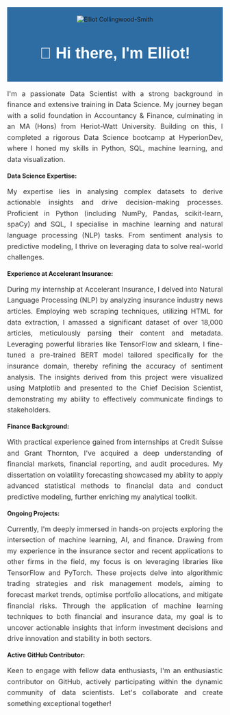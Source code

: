 <!--
**ECollingwoodSmith/ECollingwoodSmith** is a ✨ _special_ ✨ repository because its `README.md` (this file) appears on your GitHub profile.

Here are some ideas to get you started:

- 🔭 I’m currently working on ...
- 🌱 I’m currently learning ...
- 👯 I’m looking to collaborate on ...
- 🤔 I’m looking for help with ...
- 💬 Ask me about ...
- 📫 How to reach me: ...
- 😄 Pronouns: ...
- ⚡ Fun fact: ...
-->

<!-- Welcome Message with Image -->
<div align="center" style="background-color: #2e6da4; padding: 20px;">
  <img src="https://media.licdn.com/dms/image/D4E16AQEE0qmjPxRdYw/profile-displaybackgroundimage-shrink_350_1400/0/1708091462605?e=1715817600&amp;v=beta&amp;t=EzAc_JutPiRlATpJNwtpTarai7JTW3UdAS-w666Dcmg" alt="Elliot Collingwood-Smith" id="ember404" class="full-width evi-image ember-view">
  <h1 style="color: #ffffff; font-size: 36px; font-family: 'Arial Black', Gadget, sans-serif;">👋 Hi there, I'm Elliot!</h1>
</div>

<!-- Introduction -->
<p style="text-align: justify; font-size: 16px; line-height: 1.6; color: #333;">I'm a passionate Data Scientist with a strong background in finance and extensive training in Data Science. My journey began with a solid foundation in Accountancy & Finance, culminating in an MA (Hons) from Heriot-Watt University. Building on this, I completed a rigorous Data Science bootcamp at HyperionDev, where I honed my skills in Python, SQL, machine learning, and data visualization.</p>

**Data Science Expertise:**
<p style="text-align: justify; font-size: 16px; line-height: 1.6; color: #333;">My expertise lies in analysing complex datasets to derive actionable insights and drive decision-making processes. Proficient in Python (including NumPy, Pandas, scikit-learn, spaCy) and SQL, I specialise in machine learning and natural language processing (NLP) tasks. From sentiment analysis to predictive modeling, I thrive on leveraging data to solve real-world challenges.</p>

**Experience at Accelerant Insurance:**
<p style="text-align: justify; font-size: 16px; line-height: 1.6; color: #333;">During my internship at Accelerant Insurance, I delved into Natural Language Processing (NLP) by analyzing insurance industry news articles. Employing web scraping techniques, utilizing HTML for data extraction, I amassed a significant dataset of over 18,000 articles, meticulously parsing their content and metadata. Leveraging powerful libraries like TensorFlow and sklearn, I fine-tuned a pre-trained BERT model tailored specifically for the insurance domain, thereby refining the accuracy of sentiment analysis. The insights derived from this project were visualized using Matplotlib and presented to the Chief Decision Scientist, demonstrating my ability to effectively communicate findings to stakeholders.</p>

**Finance Background:**
<p style="text-align: justify; font-size: 16px; line-height: 1.6; color: #333;">With practical experience gained from internships at Credit Suisse and Grant Thornton, I've acquired a deep understanding of financial markets, financial reporting, and audit procedures. My dissertation on volatility forecasting showcased my ability to apply advanced statistical methods to financial data and conduct predictive modeling, further enriching my analytical toolkit.</p>

**Ongoing Projects:**
<p style="text-align: justify; font-size: 16px; line-height: 1.6; color: #333;">Currently, I'm deeply immersed in hands-on projects exploring the intersection of machine learning, AI, and finance. Drawing from my experience in the insurance sector and recent applications to other firms in the field, my focus is on leveraging libraries like TensorFlow and PyTorch. These projects delve into algorithmic trading strategies and risk management models, aiming to forecast market trends, optimise portfolio allocations, and mitigate financial risks. Through the application of machine learning techniques to both financial and insurance data, my goal is to uncover actionable insights that inform investment decisions and drive innovation and stability in both sectors.</p>

**Active GitHub Contributor:**
<p style="text-align: justify; font-size: 16px; line-height: 1.6; color: #333;">Keen to engage with fellow data enthusiasts, I'm an enthusiastic contributor on GitHub, actively participating within the dynamic community of data scientists. Let's collaborate and create something exceptional together!</p>
